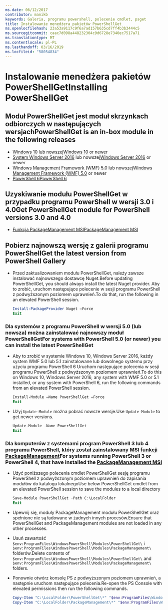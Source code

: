 ```yaml
---
ms.date: 06/12/2017
contributor: manikb
keywords: Galeria, programu powershell, polecenie cmdlet, psget
title: Instalowanie menedżera pakietów PowerShellGet
ms.openlocfilehash: 23a53a9117c9f6a7ad157b635cd7ff4b3b3444c5
ms.sourcegitcommit: caac7d098a448232304c9d6728e7340ec7517a71
ms.translationtype: MT
ms.contentlocale: pl-PL
ms.lasthandoff: 03/16/2019
ms.locfileid: "58054834"
---
```

# <a name="installing-powershellget"></a><span data-ttu-id="ffb34-103">Instalowanie menedżera pakietów PowerShellGet</span><span class="sxs-lookup"><span data-stu-id="ffb34-103">Installing PowerShellGet</span></span>

## <a name="powershellget-is-an-in-box-module-in-the-following-releases"></a><span data-ttu-id="ffb34-104">Moduł PowerShellGet jest moduł skrzynkach odbiorczych w następujących wersjach</span><span class="sxs-lookup"><span data-stu-id="ffb34-104">PowerShellGet is an in-box module in the following releases</span></span>

- <span data-ttu-id="ffb34-105">[Windows 10](https://www.microsoft.com/windows) lub nowszej</span><span class="sxs-lookup"><span data-stu-id="ffb34-105">[Windows 10](https://www.microsoft.com/windows) or newer</span></span>
- <span data-ttu-id="ffb34-106">[System Windows Server 2016](/windows-server/windows-server) lub nowszej</span><span class="sxs-lookup"><span data-stu-id="ffb34-106">[Windows Server 2016](/windows-server/windows-server) or newer</span></span>
- <span data-ttu-id="ffb34-107">[Windows Management Framework (WMF) 5.0](https://www.microsoft.com/download/details.aspx?id=50395) lub nowszej</span><span class="sxs-lookup"><span data-stu-id="ffb34-107">[Windows Management Framework (WMF) 5.0](https://www.microsoft.com/download/details.aspx?id=50395) or newer</span></span>
- [<span data-ttu-id="ffb34-108">PowerShell 6</span><span class="sxs-lookup"><span data-stu-id="ffb34-108">PowerShell 6</span></span>](https://github.com/PowerShell/PowerShell/releases)

## <a name="get-powershellget-module-for-powershell-versions-30-and-40"></a><span data-ttu-id="ffb34-109">Uzyskiwanie modułu PowerShellGet w przypadku programu PowerShell w wersji 3.0 i 4.0</span><span class="sxs-lookup"><span data-stu-id="ffb34-109">Get PowerShellGet module for PowerShell versions 3.0 and 4.0</span></span>

- [<span data-ttu-id="ffb34-110">Funkcja PackageManagement MSI</span><span class="sxs-lookup"><span data-stu-id="ffb34-110">PackageManagement MSI</span></span>](https://www.microsoft.com/download/details.aspx?id=51451)

## <a name="get-the-latest-version-from-powershell-gallery"></a><span data-ttu-id="ffb34-111">Pobierz najnowszą wersję z galerii programu PowerShell</span><span class="sxs-lookup"><span data-stu-id="ffb34-111">Get the latest version from PowerShell Gallery</span></span>

- <span data-ttu-id="ffb34-112">Przed zaktualizowaniem modułu PowerShellGet, należy zawsze instalować najnowszego dostawcę Nuget.</span><span class="sxs-lookup"><span data-stu-id="ffb34-112">Before updating PowerShellGet, you should always install the latest Nuget provider.</span></span> <span data-ttu-id="ffb34-113">Aby to zrobić, uruchom następujące polecenie w sesji programu PowerShell z podwyższonym poziomem uprawnień.</span><span class="sxs-lookup"><span data-stu-id="ffb34-113">To do that, run the following in an elevated PowerShell session.</span></span>

  ```powershell
  Install-PackageProvider Nuget –Force
  Exit
  ```

### <a name="for-systems-with-powershell-50-or-newer-you-can-install-the-latest-powershellget"></a><span data-ttu-id="ffb34-114">Dla systemów z programu PowerShell w wersji 5.0 (lub nowsza) można zainstalować najnowszy moduł PowerShellGet</span><span class="sxs-lookup"><span data-stu-id="ffb34-114">For systems with PowerShell 5.0 (or newer) you can install the latest PowerShellGet</span></span>

- <span data-ttu-id="ffb34-115">Aby to zrobić w systemie Windows 10, Windows Server 2016, każdy system WMF 5.0 lub 5.1 zainstalowane lub dowolnego systemu przy użyciu programu PowerShell 6 Uruchom następujące polecenia w sesji programu PowerShell z podwyższonym poziomem uprawnień.</span><span class="sxs-lookup"><span data-stu-id="ffb34-115">To do this on Windows 10, Windows Server 2016, any system with WMF 5.0 or 5.1 installed, or any system with PowerShell 6, run the following commands from an elevated PowerShell session.</span></span>

  ```powershell
  Install-Module –Name PowerShellGet –Force
  Exit
  ```

- <span data-ttu-id="ffb34-116">Użyj `Update-Module` można pobrać nowsze wersje.</span><span class="sxs-lookup"><span data-stu-id="ffb34-116">Use `Update-Module` to get newer versions.</span></span>

  ```powershell
  Update-Module -Name PowerShellGet
  Exit
  ```

### <a name="for-systems-running-powershell-3-or-powershell-4-that-have-installed-the-packagemanagement-msihttpswwwmicrosoftcomdownloaddetailsaspxid51451"></a><span data-ttu-id="ffb34-117">Dla komputerów z systemami program PowerShell 3 lub 4 programu PowerShell, który został zainstalowany [MSI funkcji PackageManagement](https://www.microsoft.com/download/details.aspx?id=51451)</span><span class="sxs-lookup"><span data-stu-id="ffb34-117">For systems running PowerShell 3 or PowerShell 4, that have installed the [PackageManagement MSI](https://www.microsoft.com/download/details.aspx?id=51451)</span></span>

- <span data-ttu-id="ffb34-118">Użyć poniższego polecenia cmdlet PowerShellGet sesję programu PowerShell z podwyższonym poziomem uprawnień do zapisania modułów do katalogu lokalnego</span><span class="sxs-lookup"><span data-stu-id="ffb34-118">Use below PowerShellGet cmdlet from an elevated PowerShell session to save the modules to a local directory</span></span>

  ```powershell
  Save-Module PowerShellGet -Path C:\LocalFolder
  Exit
  ```

- <span data-ttu-id="ffb34-119">Upewnij się, moduły PackageManagement modułu PowerShellGet oraz spełnione nie są ładowane w żadnych innych procesów.</span><span class="sxs-lookup"><span data-stu-id="ffb34-119">Ensure that PowerShellGet and PackageManagement modules are not loaded in any other processes.</span></span>
- <span data-ttu-id="ffb34-120">Usuń zawartość `$env:ProgramFiles\WindowsPowerShell\Modules\PowerShellGet\` i `$env:ProgramFiles\WindowsPowerShell\Modules\PackageManagement\` folderów.</span><span class="sxs-lookup"><span data-stu-id="ffb34-120">Delete contents of `$env:ProgramFiles\WindowsPowerShell\Modules\PowerShellGet\` and  `$env:ProgramFiles\WindowsPowerShell\Modules\PackageManagement\` folders.</span></span>
- <span data-ttu-id="ffb34-121">Ponownie otwórz konsolę PS z podwyższonym poziomem uprawnień, a następnie uruchom następujące polecenia.</span><span class="sxs-lookup"><span data-stu-id="ffb34-121">Re-open the PS Console with elevated permissions then run the following commands.</span></span>

  ```powershell
  Copy-Item "C:\LocalFolder\PowerShellGet\*" "$env:ProgramFiles\WindowsPowerShell\Modules\PowerShellGet\" -Recurse -Force
  Copy-Item "C:\LocalFolder\PackageManagement\*" "$env:ProgramFiles\WindowsPowerShell\Modules\PackageManagement\" -Recurse -Force
  ```
